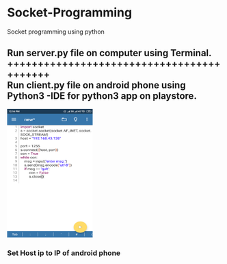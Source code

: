 # Socket-Programming
Socket programming using python
<h2>Run server.py file on computer using Terminal.<br>
++++++++++++++++++++++++++++++++++++++++++<br>
Run client.py file on android phone using  Python3 -IDE for python3 app on playstore.</h2>
<img src="Mobile run this script.png" width=200px height= 300px></img>
<h3> Set Host ip to IP of android phone </h3>
